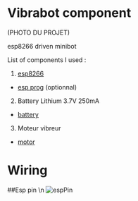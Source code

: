 # Vibrabot component
(PHOTO DU PROJET)

esp8266 driven minibot

List of components I used :
1. [esp8266](https://www.gotronic.fr/art-module-esp8266-25664.htm#complte_desc)
 * [esp prog](https://www.gotronic.fr/art-module-de-programmation-pour-esp8266-26573.htm) (optionnal)
2. Battery Lithium 3.7V 250mA 
 * [battery](https://www.gotronic.fr/art-accu-li-ion-3-7-v-250-mah-pr382527-30027.htm)
3. Moteur vibreur  
 * [motor](https://www.gotronic.fr/cat-moteurs-cc-1089.htm)


# Wiring

##Esp pin
\n ![espPin](https://simple-circuit.com/wp-content/uploads/2018/06/esp-01-led-blink-circuit.png)
